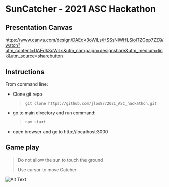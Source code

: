 # SunCatcher - 2021 ASC Hackathon

## Presentation Canvas  

https://www.canva.com/design/DAEdk3oWiLs/HSSsNlWHLSiolTZGpp7ZZQ/watch?utm_content=DAEdk3oWiLs&utm_campaign=designshare&utm_medium=link&utm_source=sharebutton

## Instructions
From command line:
- Clone git repo 
    > `git clone https://github.com/jloo87/2021_ASC_hackathon.git`
- go to main directory and run command:
    > `npm start`
- open browser and go to http://localhost:3000
  
## Game play
> Do not allow the sun to touch the ground
> 
> Use cursor to move Catcher
> 

![Alt Text](https://i.imgur.com/mAMcIED.gif)
